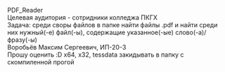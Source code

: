 PDF_Reader  
Целевая аудитория - сотридники колледжа ПКГХ  
Задача: среди своры файлов в папке найти файлы .pdf и найти среди них нужный(-е) файл(-ы), содержащие указанное(-ые) слово(-а)/фразу(-ы)  
Воробьёв Максим Сергеевич, ИП-20-3  
Прошу оценить :D
x64, x32, tessdata закидывать в папку с скомпиленной прогой
